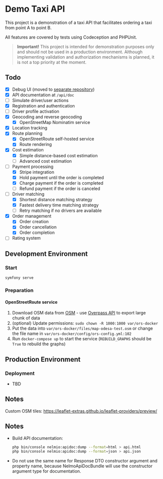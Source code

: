 # Demo Taxi API

This project is a demonstration of a taxi API that facilitates ordering a taxi from point A to point B.

All features are covered by tests using Codeception and PHPUnit.

> **Important!** This project is intended for demonstration purposes only and should not be used in a production
> environment. Although implementing validation and authorization mechanisms is planned, it is not a top priority at the
> moment.

## Todo

- [x] Debug UI (moved to [separate repository](https://github.com/xEdelweiss/taxi-frontend))
- [x] API documentation at `/api/doc`
- [ ] Simulate driver/user actions
- [x] Registration and authentication
- [ ] Driver profile activation
- [x] Geocoding and reverse geocoding
    - [x] OpenStreetMap Nominatim service
- [x] Location tracking
- [x] Route planning
    - [x] OpenStreetRoute self-hosted service
    - [x] Route rendering
- [x] Cost estimation
    - [x] Simple distance-based cost estimation
    - [ ] Advanced cost estimation
- [ ] Payment processing
    - [x] Stripe integration
    - [x] Hold payment until the order is completed
    - [x] Charge payment if the order is completed
    - [ ] Refund payment if the order is canceled
- [ ] Driver matching
    - [x] Shortest distance matching strategy
    - [x] Fastest delivery time matching strategy
    - [ ] Retry matching if no drivers are available
- [x] Order management
    - [x] Order creation
    - [x] Order cancellation
    - [x] Order completion
- [ ] Rating system

## Development Environment

### Start

```bash
symfony serve
```

### Preparation

#### OpenStreetRoute service

1. Download OSM data from [OSM](https://www.openstreetmap.org/export) - use [Overpass API](https://overpass-api.de/api/map?bbox=30.6800,46.3855,30.7816,46.5057) to export large chunk of data
2. (optional) Update permissions: `sudo chown -R 1000:1000 var/ors-docker` 
3. Put the data into `var/ors-docker/files/map-odesa-test.osm` or change the file name
   in `var/ors-docker/config/ors-config.yml:102`
4. Run `docker-compose up` to start the service (`REBUILD_GRAPHS` should be `True` to rebuild the graphs)

## Production Environment

### Deployment

* TBD

## Notes

Custom OSM tiles: https://leaflet-extras.github.io/leaflet-providers/preview/

## Notes

* Build API documentation:
  ```bash
  php bin/console nelmio:apidoc:dump --format=html > api.html
  php bin/console nelmio:apidoc:dump --format=json > api.json
  ```

* Do not use the same name for Response DTO constructor argument and property name, because NelmoApiDocBundle will use
  the
  constructor argument type for documentation.

